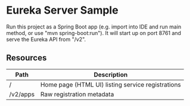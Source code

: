 # Eureka Server Sample

Run this project as a Spring Boot app (e.g. import into IDE and run
main method, or use "mvn spring-boot:run"). It will start up on port
8761 and serve the Eureka API from "/v2".

## Resources

| Path             | Description  |
|------------------|--------------|
| /                | Home page (HTML UI) listing service registrations          |
| /v2/apps         | Raw registration metadata |
